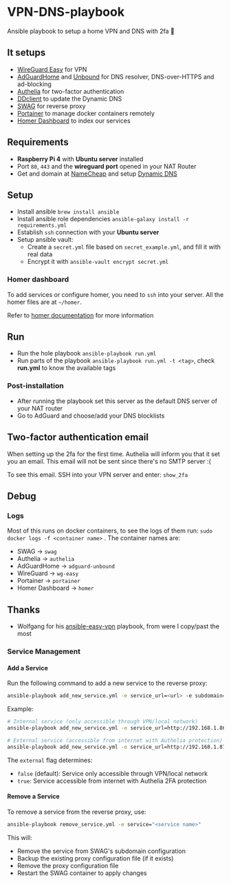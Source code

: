 # VPN-DNS-playbook
Ansible playbook to setup a home VPN and DNS with 2fa 🥷

## It setups
- [WireGuard Easy](https://github.com/WeeJeWel/wg-easy) for VPN
- [AdGuardHome](https://github.com/AdguardTeam/AdGuardHome) and [Unbound](https://github.com/NLnetLabs/unbound) for DNS resolver, DNS-over-HTTPS and ad-blocking
- [Authelia](https://github.com/authelia/authelia) for two-factor authentication
- [DDclient](https://github.com/ddclient/ddclient) to update the Dynamic DNS
- [SWAG](https://github.com/linuxserver/docker-swag) for reverse proxy
- [Portainer](https://github.com/portainer/portainer) to manage docker containers remotely
- [Homer Dashboard](https://github.com/bastienwirtz/homer) to index our services
## Requirements
- **Raspberry Pi 4** with **Ubuntu server** installed
- Port `80`, `443` and the **wireguard port** opened in your NAT Router
- Get and domain at [NameCheap](https://www.namecheap.com/) and setup [Dynamic DNS](https://www.namecheap.com/support/knowledgebase/article.aspx/36/11/how-do-i-start-using-dynamic-dns/)

## Setup
- Install ansible `brew install ansible`
- Install ansible role dependencies `ansible-galaxy install -r requirements.yml`
- Establish `ssh` connection with your **Ubuntu server**
- Setup ansible vault:
  - Create a `secret.yml` file based on `secret_example.yml`, and fill it with real data
  - Encrypt it with `ansible-vault encrypt secret.yml`

### Homer dashboard
To add services or configure homer, you need to `ssh` into your server. All the homer files are at `~/homer`.

Refer to [homer documentation](https://github.com/bastienwirtz/homer/blob/main/docs/configuration.md) for more information

## Run
- Run the hole playbook `ansible-playbook run.yml`
- Run parts of the playbook `ansible-playbook run.yml -t <tag>`, check **run.yml** to know the available tags

### Post-installation
- After running the playbook set this server as the default DNS server of your NAT router
- Go to AdGuard and choose/add your DNS blocklists

## Two-factor authentication email
When setting up the 2fa for the first time. Authelia will inform you that it set you an email.
This email will not be sent since there's no SMTP server :(

To see this email. SSH into your VPN server and enter: `show_2fa`

## Debug
### Logs
Most of this runs on docker containers, to see the logs of them run: `sudo docker logs -f <container name>` .
The container names are:
- SWAG -> `swag`
- Authelia -> `authelia`
- AdGuardHome -> `adguard-unbound`
- WireGuard -> `wg-easy`
- Portainer -> `portainer`
- Homer Dashboard -> `homer`

## Thanks
- Wolfgang for his [ansible-easy-vpn](https://github.com/notthebee/ansible-easy-vpn) playbook, from were I copy/past the most

### Service Management
#### Add a Service
Run the following command to add a new service to the reverse proxy:
```bash
ansible-playbook add_new_service.yml -e service_url=<url> -e subdomain=<subdomain> -e external=<true|false>
```

Example:
```bash
# Internal service (only accessible through VPN/local network)
ansible-playbook add_new_service.yml -e service_url=http://192.168.1.86 -e subdomain=octoprint

# External service (accessible from internet with Authelia protection)
ansible-playbook add_new_service.yml -e service_url=http://192.168.1.87 -e subdomain=nextcloud -e external=true
```

The `external` flag determines:
- `false` (default): Service only accessible through VPN/local network
- `true`: Service accessible from internet with Authelia 2FA protection

#### Remove a Service
To remove a service from the reverse proxy, use:
```bash
ansible-playbook remove_service.yml -e service="<service name>"
```

This will:
- Remove the service from SWAG's subdomain configuration
- Backup the existing proxy configuration file (if it exists)
- Remove the proxy configuration file
- Restart the SWAG container to apply changes
